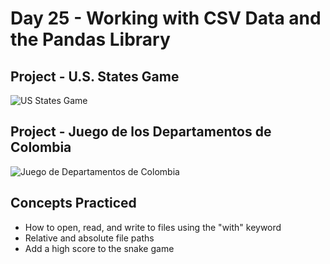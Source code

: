 # Day 25 - Working with CSV Data and the Pandas Library

## Project - U.S. States Game

![US States Game](https://github.com/laurasmendozad/100-Days-Of-Code-Python/assets/58611097/c747a4d4-e53d-4c94-a582-204ab6d48eac)


## Project - Juego de los Departamentos de Colombia

![Juego de Departamentos de Colombia](https://github.com/laurasmendozad/100-Days-Of-Code-Python/assets/58611097/b45eaed3-e0df-4d42-bad4-aa1e1982e198)

## Concepts Practiced

- How to open, read, and write to files using the "with" keyword
- Relative and absolute file paths
- Add a high score to the snake game
